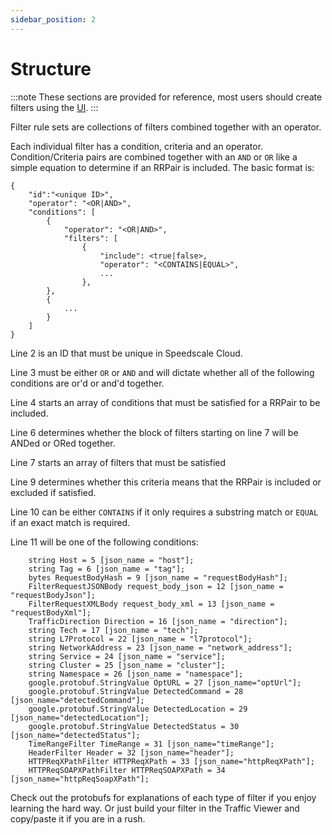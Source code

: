 ```yaml
---
sidebar_position: 2
---
```


# Structure

:::note
These sections are provided for reference, most users should create filters using the [UI](../../guides/creating-a-snapshot.md#filtering-).
:::

Filter rule sets are collections of filters combined together with an operator.

Each individual filter has a condition, criteria and an operator. Condition/Criteria pairs are combined together with an `AND` or `OR` like a simple equation to determine if an RRPair is included. The basic format is:

```
{
    "id":"<unique ID>",
    "operator": "<OR|AND>",
    "conditions": [
        {
            "operator": "<OR|AND>",
            "filters": [
                {
                    "include": <true|false>,
                    "operator": "<CONTAINS|EQUAL>",
                    ...
                },
        },
        {
            ...
        }
    ]
}
```

Line 2 is an ID that must be unique in Speedscale Cloud.

Line 3 must be either `OR` or `AND` and will dictate whether all of the following conditions are or'd or and'd together.

Line 4 starts an array of conditions that must be satisfied for a RRPair to be included.

Line 6 determines whether the block of filters starting on line 7 will be ANDed or ORed together.

Line 7 starts an array of filters that must be satisfied

Line 9 determines whether this criteria means that the RRPair is included or excluded if satisfied.

Line 10 can be either `CONTAINS` if it only requires a substring match or `EQUAL` if an exact match is required.

Line 11 will be one of the following conditions:

```
    string Host = 5 [json_name = "host"];
    string Tag = 6 [json_name = "tag"];
    bytes RequestBodyHash = 9 [json_name = "requestBodyHash"];
    FilterRequestJSONBody request_body_json = 12 [json_name = "requestBodyJson"];
    FilterRequestXMLBody request_body_xml = 13 [json_name = "requestBodyXml"];
    TrafficDirection Direction = 16 [json_name = "direction"];
    string Tech = 17 [json_name = "tech"];
    string L7Protocol = 22 [json_name = "l7protocol"];
    string NetworkAddress = 23 [json_name = "network_address"];
    string Service = 24 [json_name = "service"];
    string Cluster = 25 [json_name = "cluster"];
    string Namespace = 26 [json_name = "namespace"];
    google.protobuf.StringValue OptURL = 27 [json_name="optUrl"];
    google.protobuf.StringValue DetectedCommand = 28 [json_name="detectedCommand"];
    google.protobuf.StringValue DetectedLocation = 29 [json_name="detectedLocation"];
    google.protobuf.StringValue DetectedStatus = 30 [json_name="detectedStatus"];
    TimeRangeFilter TimeRange = 31 [json_name="timeRange"];
    HeaderFilter Header = 32 [json_name="header"];
    HTTPReqXPathFilter HTTPReqXPath = 33 [json_name="httpReqXPath"];
    HTTPReqSOAPXPathFilter HTTPReqSOAPXPath = 34 [json_name="httpReqSoapXPath"];
```

Check out the protobufs for explanations of each type of filter if you enjoy learning the hard way. Or just build your filter in the Traffic Viewer and copy/paste it if you are in a rush.
